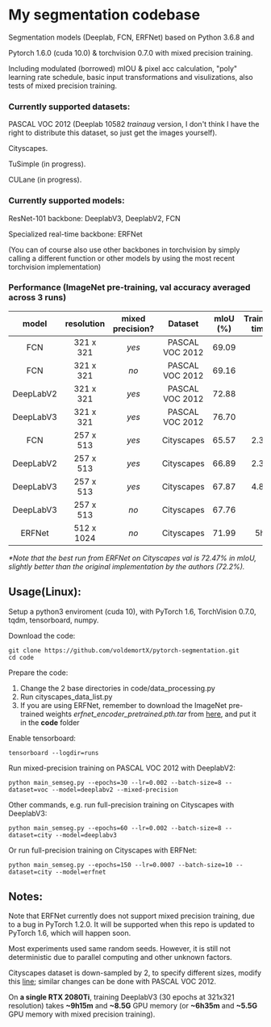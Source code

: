 # My segmentation codebase
Segmentation models (Deeplab, FCN, ERFNet) based on Python 3.6.8 and 

Pytorch 1.6.0 (cuda 10.0) & torchvision 0.7.0 with mixed precision training.

Including modulated (borrowed) mIOU & pixel acc calculation, "poly" learning rate schedule, basic input transformations and visulizations, also tests of mixed precision training.

### Currently supported datasets: 

PASCAL VOC 2012 (Deeplab 10582 *trainaug* version, I don't think I have the right to distribute this dataset, so just get the images yourself).

Cityscapes.

TuSimple (in progress).

CULane (in progress).

### Currently supported models:

ResNet-101 backbone: DeeplabV3, DeeplabV2, FCN

Specialized real-time backbone: ERFNet

(You can of course also use other backbones in torchvision by simply calling a different function or other models by using the most recent torchvision implementation)

### Performance (ImageNet pre-training, val accuracy averaged across 3 runs)

| model | resolution | mixed precision? | Dataset | mIoU (%) | Training time |
| :---: | :---: | :---: | :---: | :---: | :---: |
| FCN | 321 x 321 | *yes* | PASCAL VOC 2012 | 69.09 | |
| FCN | 321 x 321 | *no* | PASCAL VOC 2012 | 69.16 | |
| DeepLabV2 | 321 x 321 | *yes* | PASCAL VOC 2012 | 72.88 | |
| DeepLabV3 | 321 x 321 | *yes* | PASCAL VOC 2012 | 76.70 | |
| FCN | 257 x 513 | *yes* | Cityscapes | 65.57 | 2.3h |
| DeepLabV2 | 257 x 513 | *yes* | Cityscapes | 66.89 | 2.3h |
| DeepLabV3 | 257 x 513 | *yes* | Cityscapes | 67.87 | 4.8h |
| DeepLabV3 | 257 x 513 | *no* | Cityscapes | 67.76 | |
| ERFNet| 512 x 1024 | *no* | Cityscapes | 71.99 | 5h |

*\*Note that the best run from ERFNet on Cityscapes val is 72.47% in mIoU, slightly better than the original implementation by the authors (72.2%).*

## Usage(Linux):

Setup a python3 enviroment (cuda 10), with PyTorch 1.6, TorchVision 0.7.0, tqdm, tensorboard, numpy.

Download the code:

```
git clone https://github.com/voldemortX/pytorch-segmentation.git
cd code
```

Prepare the code:

1. Change the 2 base directories in code/data_processing.py
2. Run cityscapes_data_list.py
3. If you are using ERFNet, remember to download the ImageNet pre-trained weights *erfnet_encoder_pretrained.pth.tar* from [here](https://github.com/Eromera/erfnet_pytorch/tree/master/trained_models), and put it in the **code** folder

Enable tensorboard:

```
tensorboard --logdir=runs
```

Run mixed-precision training on PASCAL VOC 2012 with DeeplabV2:

```
python main_semseg.py --epochs=30 --lr=0.002 --batch-size=8 --dataset=voc --model=deeplabv2 --mixed-precision
```

Other commands, e.g. run full-precision training on Cityscapes with DeeplabV3:

```
python main_semseg.py --epochs=60 --lr=0.002 --batch-size=8 --dataset=city --model=deeplabv3
```

Or run full-precision training on Cityscapes with ERFNet:

```
python main_semseg.py --epochs=150 --lr=0.0007 --batch-size=10 --dataset=city --model=erfnet
```

## Notes:

Note that ERFNet currently does not support mixed precision training, due to a bug in PyTorch 1.2.0. It will be supported when this repo is updated to PyTorch 1.6, which will happen soon.

Most experiments used same random seeds. However, it is still not deterministic due to parallel computing and other unknown factors.

Cityscapes dataset is down-sampled by 2, to specify different sizes, modify this [line](code/data_processing.py#L32); similar changes can be done with PASCAL VOC 2012.

On **a single RTX 2080Ti**, training DeeplabV3 (30 epochs at 321x321 resolution) takes **~9h15m** and **~8.5G** GPU memory (or **~6h35m** and **~5.5G** GPU memory with mixed precision training).
